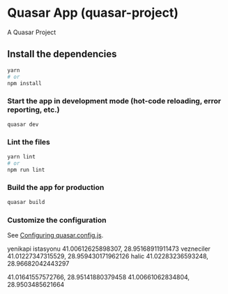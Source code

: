 # Quasar App (quasar-project)

A Quasar Project

## Install the dependencies
```bash
yarn
# or
npm install
```

### Start the app in development mode (hot-code reloading, error reporting, etc.)
```bash
quasar dev
```


### Lint the files
```bash
yarn lint
# or
npm run lint
```



### Build the app for production
```bash
quasar build
```

### Customize the configuration
See [Configuring quasar.config.js](https://v2.quasar.dev/quasar-cli-vite/quasar-config-js).


yenikapi istasyonu 41.00612625898307, 28.95168911911473
vezneciler 41.01227347315529, 28.959430171962126
halic 41.02283236593248, 28.96682042443297


41.01641557572766, 28.95141880379458
41.00661062834804, 28.9503485621664